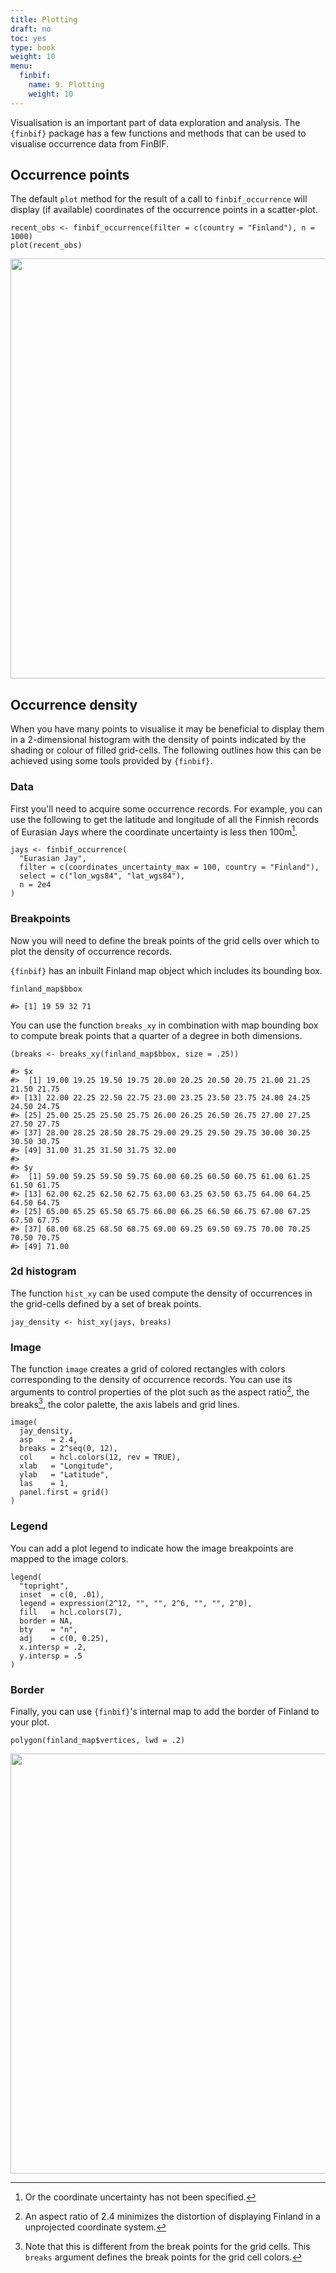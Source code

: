 ```yaml
---
title: Plotting
draft: no
toc: yes
type: book
weight: 10
menu:
  finbif:
    name: 9. Plotting
    weight: 10
---
```




Visualisation is an important part of data exploration and analysis. The
`{finbif}` package has a few functions and methods that can be used to visualise
occurrence data from FinBIF.

## Occurrence points
The default `plot` method for the result of a call to `finbif_occurrence` will
display (if available) coordinates of the occurrence points in a scatter-plot.

```.language-r
recent_obs <- finbif_occurrence(filter = c(country = "Finland"), n = 1000)
plot(recent_obs)
```

<img src="/tutorials/finbif/plotting_files/figure-html/plot-points-1.png" width="672" />

## Occurrence density
When you have many points to visualise it may be beneficial to display them in
a 2-dimensional histogram with the density of points indicated by the shading
or colour of filled grid-cells. The following outlines how this can be achieved
using some tools provided by `{finbif}`.

### Data
First you'll need to acquire some occurrence records. For example, you can use
the following to get the latitude and longitude of all the Finnish records of
Eurasian Jays where the coordinate uncertainty is less then 100m[^1].

```.language-r
jays <- finbif_occurrence(
  "Eurasian Jay",
  filter = c(coordinates_uncertainty_max = 100, country = "Finland"),
  select = c("lon_wgs84", "lat_wgs84"),
  n = 2e4
)
```

### Breakpoints
Now you will need to define the break points of the grid cells over which to
plot the density of occurrence records.

`{finbif}` has an inbuilt Finland map object which includes its bounding box.

```.language-r
finland_map$bbox
```

```{.language-r}
#> [1] 19 59 32 71
```

You can use the function `breaks_xy` in combination with map bounding box to
compute break points that a quarter of a degree in both dimensions.

```.language-r
(breaks <- breaks_xy(finland_map$bbox, size = .25))
```

```{.language-r}
#> $x
#>  [1] 19.00 19.25 19.50 19.75 20.00 20.25 20.50 20.75 21.00 21.25 21.50 21.75
#> [13] 22.00 22.25 22.50 22.75 23.00 23.25 23.50 23.75 24.00 24.25 24.50 24.75
#> [25] 25.00 25.25 25.50 25.75 26.00 26.25 26.50 26.75 27.00 27.25 27.50 27.75
#> [37] 28.00 28.25 28.50 28.75 29.00 29.25 29.50 29.75 30.00 30.25 30.50 30.75
#> [49] 31.00 31.25 31.50 31.75 32.00
#> 
#> $y
#>  [1] 59.00 59.25 59.50 59.75 60.00 60.25 60.50 60.75 61.00 61.25 61.50 61.75
#> [13] 62.00 62.25 62.50 62.75 63.00 63.25 63.50 63.75 64.00 64.25 64.50 64.75
#> [25] 65.00 65.25 65.50 65.75 66.00 66.25 66.50 66.75 67.00 67.25 67.50 67.75
#> [37] 68.00 68.25 68.50 68.75 69.00 69.25 69.50 69.75 70.00 70.25 70.50 70.75
#> [49] 71.00
```

### 2d histogram
The function `hist_xy` can be used compute the density of occurrences in the
grid-cells defined by a set of break points.

```.language-r
jay_density <- hist_xy(jays, breaks)
```

### Image
The function `image` creates a grid of colored rectangles with colors
corresponding to the density of occurrence records. You can use its arguments to
control properties of the plot such as the aspect ratio[^2], the breaks[^3], the
color palette, the axis labels and grid lines.




```.language-r
image(
  jay_density,
  asp    = 2.4,
  breaks = 2^seq(0, 12),
  col    = hcl.colors(12, rev = TRUE),
  xlab   = "Longitude",
  ylab   = "Latitude",
  las    = 1,
  panel.first = grid()
)
```

### Legend
You can add a plot legend to indicate how the image breakpoints are mapped to
the image colors.

```.language-r
legend(
  "topright",
  inset  = c(0, .01),
  legend = expression(2^12, "", "", 2^6, "", "", 2^0),
  fill   = hcl.colors(7),
  border = NA,
  bty    = "n",
  adj    = c(0, 0.25),
  x.intersp = .2,
  y.intersp = .5
)
```

### Border
Finally, you can use `{finbif}`'s internal map to add the border of Finland to
your plot.

```.language-r
polygon(finland_map$vertices, lwd = .2)
```

<img src="/tutorials/finbif/plotting_files/figure-html/plot-finland-1.png" width="672" />

[^1]: Or the coordinate uncertainty has not been specified.
[^2]: An aspect ratio of 2.4 minimizes the distortion of displaying Finland
      in a unprojected coordinate system.
[^3]: Note that this is different from the break points for the grid cells. This
      `breaks` argument defines the break points for the grid cell colors.
